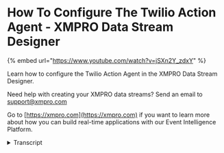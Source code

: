 # How To Configure The Twilio Action Agent - XMPRO Data Stream Designer
{% embed url="https://www.youtube.com/watch?v=jSXn2Y_zdxY" %}

Learn how to configure the Twilio Action Agent in the XMPRO Data Stream Designer. 

Need help with creating your XMPRO data streams? Send an email to support@xmpro.com 

Go to [https://xmpro.com](https://xmpro.com) if you want to learn more about how you can build real-time applications with our Event Intelligence Platform.
<details>
<summary>Transcript</summary>we are going to do here is look at how

to set up and configure the Twilio

action agent this agent allows a user to

send an SMS to a mobile number I already

have an event simulator set up and

configured which will simulate

temperature readings coming from a

sensor then I have a data conversion

agent set up and configured which will

convert the temperature readings to the

entire time

lastly I have a filter which will filter

all temperatures that are higher than

100 degrees if there are higher than 100

degrees I want to send an SMS to someone

so go to the toolbox and search for

Trulia you will find it on the action

agents click on the agent and drag it to

the canvas connect the output endpoint

of the filter agent to the input

endpoint of Julia agent and note that

the default name has been given to the

Strela agent you can rename this agent

by clicking on the white space and start

typing click some mouse on your canvas

and click site

to configure this agent double click

connect

first make sure you using the correct

collection if not select another

collection from the drop-down next you

need to add your account ace ID then at

your authentication target then you need

to add the number the SMS is going to be

sent from

at the number the SMS is going to be

sent to press enter now you need to type

your SMS message now that you can use

placeholders in your message using the

example alarm when you're done typing

your message click someone else on the

phone

now that I've added the placeholder

called temp in my message and that this

placeholder got added to the placeholder

script when I click somewhere else on

the phone

be sure to map all your placeholders so

that I could get the correct values I'm

going to map it attempt which is a field

that is coming from my filter agent

click apply and click Save you can

verify if your stream has been

configured correctly by clicking on

integrity check none of my agents are

marked with red which means everything

is configured correctly to run the

stream just click on publish
</details>